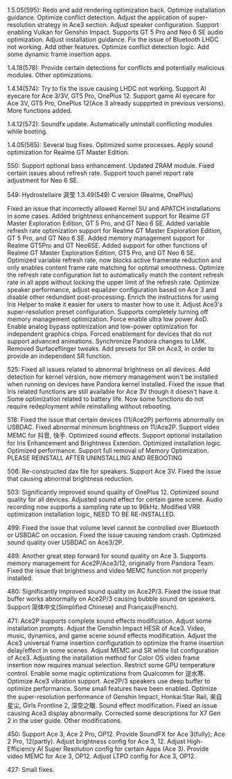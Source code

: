 1.5.05(595):
Redo and add rendering optimization back.
Optimize installation guidance.
Optimize conflict detection.
Adjust the application of super-resolution strategy in Ace3 section.
Adjust speaker configuration.
Support enabling Vulkan for Genshin Impact.
Supports GT 5 Pro and Neo 6 SE audio optimization.
Adjust installation guidance.
Fix the issue of Bluetooth LHDC not working.
Add other features.
Optimize conflict detection logic.
Add some dynamic frame insertion apps.

1.4.18(578):
Provide certain detections for conflicts and potentially malicious modules.
Other optimizations.

1.4.14(574):
Try to fix the issue causing LHDC not working.
Support AI eyecare for Ace 3/3V, GT5 Pro, OnePlus 12.
Support game AI eyecare for Ace 3V, GT5 Pro, OnePlus 12(Ace 3 already suppprted in previous versions).
More functions added.

1.4.12(572):
Soundfx update.
Automatically uninstall conflicting modules while booting.

1.4.05(565):
Several bug fixes.
Optimized some processes.
Apply sound optimization for Realme GT Master Edition.

550:
Support optional bass enhancement.
Updated ZRAM module.
Fixed certain issues about refresh rate.
Support touch panel report rate adjustment for Neo 6 SE.

549:
Hydrostellaire 沨莹 1.3.49(549)
C version (Realme, OnePlus)

Fixed an issue that incorrectly allowed Kernel SU and APATCH installations in some cases.
Added brightness enhancement support for Realme GT Master Exploration Edition, GT 5 Pro, and GT Neo 6 SE.
Added variable refresh rate optimization support for Realme GT Master Exploration Edition, GT 5 Pro, and GT Neo 6 SE.
Added memory management support for Realme GT5Pro and GT Neo6SE.
Added support for other functions of Realme GT Master Exploration Edition, GT5 Pro, and GT Neo 6 SE.
Optimized variable refresh rate, now blocks active framerate reduction and only enables content frame rate matching for optimal smoothness.
Optimize the refresh rate configuration list to automatically match the content refresh rate in all apps without locking the upper limit of the refresh rate.
Optimize speaker performance, adjust equalizer configuration based on Ace 3 and disable other redundant post-processing.
Enrich the instructions for using Iris Helper to make it easier for users to master how to use it.
Adjust Ace3's super-resolution preset configuration.
Supports completely turning off memory management optimization.
Force enable ultra low power AoD.
Enable analog bypass optimization and low-power optimization for independent graphics chips.
Forced enablement for devices that do not support advanced animations.
Synchronize Pandora changes to LMK.
Removed Surfaceflinger tweaks.
Add presets for SR on Ace3, in order to provide an independent SR function.

525:
Fixed all issues related to abnormal brightness on all devices.
Add detection for kernel version, now memory management won't be installed when running on devices have Pandora kernel installed.
Fixed the issue that Iris related functions are still available for Ace 3V though it doesn't have it.
Some optimization related to battery life.
Now some functions do not require redeployment while reinstalling without rebooting.

518:
Fixed the issue that certain devices (11/Ace2P) performs abnormally on USBDAC.
Fixed abnormal minimum brightness on 11/Ace2P.
Support video MEMC for 抖音, 快手.
Optimized sound effects.
Support optional installation for Iris Enhancement and Brightness Extention.
Optimized installation logic.
Optimized performance.
Support full removal of Memory Optimization.
PLEASE REINSTALL AFTER UNINSTALLING AND REBOOTING


506:
Re-constructed dax file for speakers.
Support Ace 3V.
Fixed the issue that causing abnormal brightness reduction.

503:
Significantly improved sound quality of OnePlus 12.
Optimized sound quality for all devices.
Adjusted sound effect for certain game scene.
Audio recording now supports a sampling rate up to 96kHz.
Modified VRR optimization installation logic, NEED TO BE RE-INSTALLED.

499:
Fixed the issue that volume level cannot be controlled over Bluetooth or USBDAC on occasion.
Fixed the issue causing random crash.
Optimized sound quality over USBDAC on Ace3/2P.


489:
Another great step forward for sound quality on Ace 3.
Supports memory management for Ace2P/Ace3/12, originally from Pandora Team.
Fixed the issue that brightness and video MEMC function not properly installed.


480:
Significantly improved sound quality on Ace2P/3.
Fixed the issue that buffer works abnormally on Ace2P/3 causing bubble sound on speakers.
Support 简体中文(Simplified Chinese) and Français(French).

471:
Ace2P supports complete sound effects modification.
Adjust some installation prompts.
Adjust the Genshin Impact HESR of Ace3.
Video, music, dynamics, and game scene sound effects modification.
Adjust the Ace3 universal frame insertion configuration to optimize the frame insertion delay/effect in some scenes.
Adjust MEMC and SR white list configuration of Ace3.
Adjusting the installation method for Color OS video frame insertion now requires manual selection.
Restrict some GPU temperature control.
Enable some magic optimizations from Qualcomm for 逆水寒.
Optimize Ace3 vibration support.
Ace2P/3 speakers use deep buffer to optimize performance.
Some small features have been enabled.
Optimize the super-resolution performance of Genshin Impact, Honkai:Star Rail, 来自星尘, Girls Frontline 2, 深空之眼.
Sound effect modification.
Fixed an issue causing Ace3 display abnormally.
Corrected some descriptions for X7 Gen 2 in the user guide.
Other modifications.

450:
Support Ace 3, Ace 2 Pro, OP12.
Provide SoundFX for Ace 3(fully); Ace 2 Pro, 12(partly).
Adjust brightness config for Ace 3, 12.
Adjust High-Efficiency AI Super Resolution config for certain Apps (Ace 3).
Provide video MEMC for Ace 3, OP12.
Adjust LTPO config for Ace 3, OP12.

427:
Small fixes.